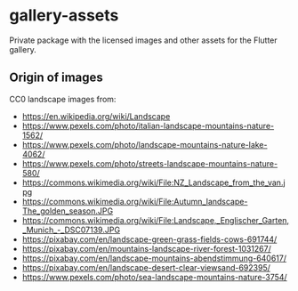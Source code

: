 # gallery-assets
Private package with the licensed images and other assets for the Flutter
gallery.

## Origin of images
CC0 landscape images from:

- https://en.wikipedia.org/wiki/Landscape
- https://www.pexels.com/photo/italian-landscape-mountains-nature-1562/
- https://www.pexels.com/photo/landscape-mountains-nature-lake-4062/
- https://www.pexels.com/photo/streets-landscape-mountains-nature-580/
- https://commons.wikimedia.org/wiki/File:NZ_Landscape_from_the_van.jpg
- https://commons.wikimedia.org/wiki/File:Autumn_landscape-The_golden_season.JPG
- https://commons.wikimedia.org/wiki/File:Landscape,_Englischer_Garten,_Munich_-_DSC07139.JPG
- https://pixabay.com/en/landscape-green-grass-fields-cows-691744/
- https://pixabay.com/en/mountains-landscape-river-forest-1031267/
- https://pixabay.com/en/landscape-mountains-abendstimmung-640617/
- https://pixabay.com/en/landscape-desert-clear-viewsand-692395/
- https://www.pexels.com/photo/sea-landscape-mountains-nature-3754/
